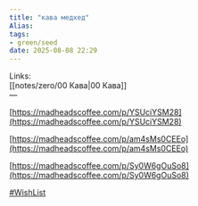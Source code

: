```yaml
---
title: "кава медхед"
Alias: 
tags:
- green/seed
date: 2025-08-08 22:29
---
```

Links:  
[[notes/zero/00 Кава|00 Кава]]  
—

[https://madheadscoffee.com/p/YSUciYSM28](https://madheadscoffee.com/p/YSUciYSM28)

  

[https://madheadscoffee.com/p/am4sMs0CEEo](https://madheadscoffee.com/p/am4sMs0CEEo)

  

[https://madheadscoffee.com/p/Sy0W6gOuSo8](https://madheadscoffee.com/p/Sy0W6gOuSo8)

  
[#WishList](https://keep.google.com/#label/wishlist)